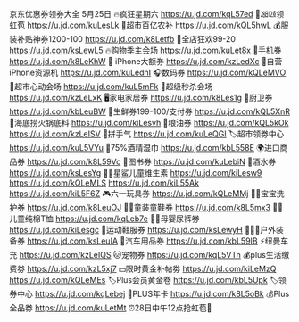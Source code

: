 京东优惠券领券大全 5月25日
🔥疯狂星期六
https://u.jd.com/kqL57ed
🧧㏻㍤领虹苞
https://u.jd.com/kuLesLk
🍉超市百亿农补
https://u.jd.com/kQL5hwL
💰服装补贴神券1200-100
https://u.jd.com/k8Letfb
🎉全店狂欢99-20
https://u.jd.com/ksLewL5
🔥购物季主会场
https://u.jd.com/kuLet8x
📱手机券
https://u.jd.com/k8LeKhW
 iPhone大额券
https://u.jd.com/kzLedXc
📱自营iPhone资源机
https://u.jd.com/kuLednI
🎧数码券
https://u.jd.com/kQLeMVO 
🛒超市心动会场
https://u.jd.com/kuL5mFk
🚀超级秒杀会场
https://u.jd.com/kzLeLxK
🖥家电家居券
https://u.jd.com/k8Les1g
🛁厨卫券
https://u.jd.com/kbLeuBW
🥚生鲜券199-100/支付券
https://u.jd.com/kQL5XnR 
🍲海底捞火锅底料
https://u.jd.com/kiLesvh
🍚粮油券
https://u.jd.com/kQL5kOk
https://u.jd.com/kzLeISV
🎰拼手气
https://u.jd.com/kuLeQGI
🏷超市领劵中心
https://u.jd.com/kuL5VYu
🚽75%酒精湿巾
https://u.jd.com/kbL558E
🌍进口商品券
https://u.jd.com/k8L59Vc
📖图书券
https://u.jd.com/kuLebiN
🍶酒水券
https://u.jd.com/ksLesYg
👶🏻星鲨儿童维生素
https://u.jd.com/kiLesw9
https://u.jd.com/kQLeMLS
https://u.jd.com/kiL55Ak
https://u.jd.com/kiL5F6Z
🎮六一玩具券
https://u.jd.com/kQLeMMj 
👶🏻宝宝洗护券
https://u.jd.com/k8LeuOJ 
👶🏻童装童鞋券
https://u.jd.com/k8L5mx3
👶🏻儿童纯棉T恤
https://u.jd.com/kqLeb7e
👶🏻母婴尿裤劵
https://u.jd.com/kiLesgc
👟运动鞋服券
https://u.jd.com/ksLewyH 
🚴🏻‍♀户外装备券
https://u.jd.com/ksLeuIA
🚗汽车用品券
https://u.jd.com/kbL59IB 
⚡纽曼车充
https://u.jd.com/kzLeIQS
🐱宠物券
https://u.jd.com/kqL5VTn
💰plus生活缴费劵
https://u.jd.com/kzL5xj7
💵限时黄金补帖劵
https://u.jd.com/kiLeMzQ
https://u.jd.com/kQLeMEs
🏷Plus会员黄金卷
https://u.jd.com/kbL5Upk
🏷领券中心
https://u.jd.com/kqLebej
👑PLUS年卡
https://u.jd.com/k8L5oBk
💰Plus全品劵
https://u.jd.com/kuLetMt
⏰28日中午12点抢虹苞🧧